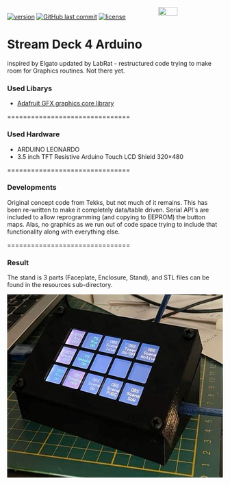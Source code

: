 <img align="right" src="https://i.imgur.com/Gfo25Of.png" height="30%" width="30%">

[![version](https://img.shields.io/github/release/LabRat3K/Streamdeck/all.svg?style=flat-square)](https://github.com/Tekks/Streamdeck/releases)
[![GitHub last commit](https://img.shields.io/github/last-commit/LabRat3K/Streamdeck.svg?style=flat-square)](https://github.com/LabRat3K/Streamdeck/commits/master)
[![license](https://img.shields.io/github/license/LabRat3K/Streamdeck.svg?style=flat-square)](https://github.com/LabRat3K/Streamdeck/blob/master/LICENSE)

# Stream Deck 4 Arduino
inspired by Elgato
updated by LabRat - restructured code trying to make room for Graphics routines. Not there yet.

### Used Libarys
* [Adafruit GFX graphics core library](https://github.com/adafruit/Adafruit-GFX-Library)

===============================

### Used Hardware
* ARDUINO LEONARDO 
* 3.5 inch TFT Resistive Arduino Touch LCD Shield 320×480 

===============================

### Developments
Original concept code from Tekks, but not much of it remains. This has been re-written to make it completely data/table driven. Serial API's are included to allow reprogramming (and copying to EEPROM) the button maps. Alas, no graphics as we run out of code space trying to include that functionality along with everything else. 

===============================


### Result

The stand is 3 parts (Faceplate, Enclosure, Stand), and STL files can be found in the resources sub-directory.

<img align="left" src="https://github.com/LabRat3K/Streamdeck/blob/dev/resources/img/alpha_prototype.png">
